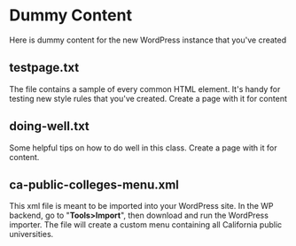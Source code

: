 # Dummy Content

Here is dummy content for the new WordPress instance that you've created

## testpage.txt

The file contains a sample of every common HTML element. It's handy for testing new style rules that you've created. Create a page with it for content


## doing-well.txt

Some helpful tips on how to do well in this class. Create a page with it for content.

## ca-public-colleges-menu.xml

This xml file is meant to be imported into your WordPress site. In the WP backend, go to "__Tools>Import__", then download and run the WordPress importer. The file will create a custom menu containing all California public universities.